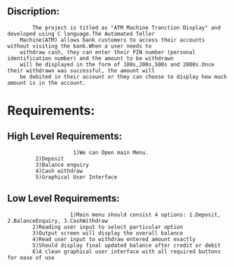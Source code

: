 ## Discription:
            The project is titled as "ATM Machine Tranction Display" and developed using C language.The Automated Teller 
	    Machine(ATM) allows bank customers to access their accounts without visiting the bank.When a user needs to 
	    withdraw cash, they can enter their PIN number (personal identification number) and the amount to be withdrawn 
	    will be displayed in the form of 100s,200s,500s and 2000s.Once their withdrawn was successful, the amount will
	    be debited in their account or they can choose to display how much amount is in the account. 						
# Requirements:

## High Level Requirements:
                         1)We can Open main Menu.
			 2)Deposit
			 3)Balance enguiry
			 4)Cash withdraw
			 5)Graphical User Interface
			 
			 
## Low Level Requirements:
                        1)Main menu should consist 4 options: 1.Deposit, 2.BalanceEnquiry, 3.CashWithdraw
			2)Reading user input to select particular option
			3)Output screen will display the overall balance
			4)Read user input to withdraw entered amount exactly
			5)Should display final updated balance after credit or debit
			6)A clean graphical user interface with all required buttons for ease of use
			 
